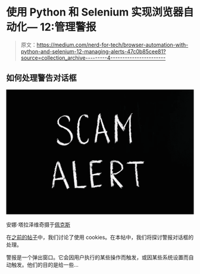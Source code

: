 # 使用 Python 和 Selenium 实现浏览器自动化— 12:管理警报

> 原文：<https://medium.com/nerd-for-tech/browser-automation-with-python-and-selenium-12-managing-alerts-47c0b85cee81?source=collection_archive---------4----------------------->

## 如何处理警告对话框

![](img/dc36629f12b602012268e09ead4c432c.png)

安娜·塔拉泽维奇摄于[佩克斯](https://www.pexels.com/photo/scam-alert-letting-text-on-black-background-5697256/?utm_content=attributionCopyText&utm_medium=referral&utm_source=pexels)

在[之前的帖子](https://py.plainenglish.io/browser-automation-with-python-and-selenium-11-working-with-cookies-55b462fb0c17)中，我们讨论了使用 cookies。在本帖中，我们将探讨警报对话框的处理。

警报是一个弹出窗口。它会因用户执行的某些操作而触发，或因某些系统设置而自动触发。他们的目的是给一些…